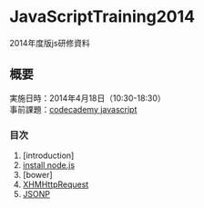 JavaScriptTraining2014
======================
2014年度版js研修資料

## 概要
実施日時：2014年4月18日（10:30-18:30）  
事前課題：[codecademy javascript](http://www.codecademy.com/ja/tracks/javascript)


### 目次
1. [introduction]
2. [install node.js](https://github.com/kojikita/JavaScriptTraining2014/wiki/install-node.js)
3. [bower]
4. [XHMHttpRequest](https://github.com/kojikita/JavaScriptTraining2014/wiki/XHMHttpRequest)
5. [JSONP](https://github.com/kojikita/JavaScriptTraining2014/wiki/JSONP)
